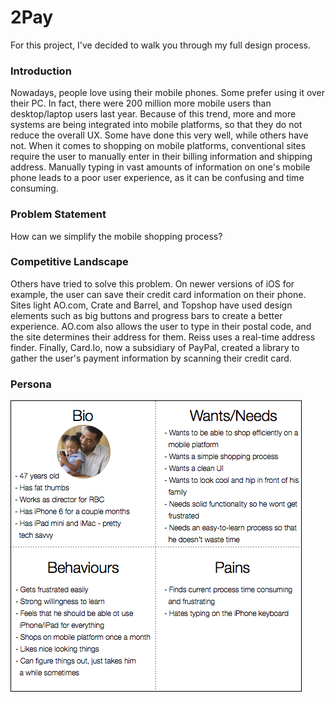 # 2Pay

For this project, I've decided to walk you through my full design process.  

### Introduction 

Nowadays, people love using their mobile phones.  Some prefer using it over their PC.  In fact, there were 200 million more mobile users than desktop/laptop users last year.  Because of this trend, more and more systems are being integrated into mobile platforms, so that they do not reduce the overall UX.  Some have done this very well, while others have not.  When it comes to shopping on mobile platforms, conventional sites require the user to manually enter in their billing information and shipping address.  Manually typing in vast amounts of information on one's mobile phone leads to a poor user experience, as it can be confusing and time consuming.  

### Problem Statement

How can we simplify the mobile shopping process?

### Competitive Landscape

Others have tried to solve this problem.  On newer versions of iOS for example, the user can save their credit card information on their phone.  Sites light AO.com, Crate and Barrel, and Topshop have used design elements such as big buttons and progress bars to create a better experience.  AO.com also allows the user to type in their postal code, and the site determines their address for them.  Reiss uses a real-time address finder.  Finally, Card.Io, now a subsidiary of PayPal, created a library to gather the user's payment information by scanning their credit card.  

### Persona

![alt text](https://github.com/rishigoel/2Pay/blob/master/Sketched%20Persona%20Pic.png)



